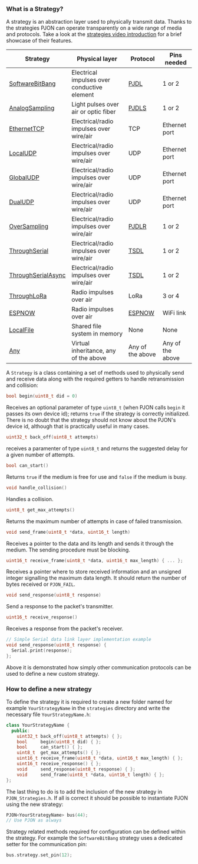 
### What is a Strategy?
A strategy is an abstraction layer used to physically transmit data. Thanks to the strategies PJON can operate transparently on a wide range of media and protocols. Take a look at the [strategies video introduction](https://www.youtube.com/watch?v=yPu45xoAHGg) for a brief showcase of their features.

| Strategy      | Physical layer | Protocol | Pins needed   |
| ------------- | -------------- | -------- | ------------- |
| [SoftwareBitBang](SoftwareBitBang) | Electrical impulses over conductive element | [PJDL](SoftwareBitBang/specification/PJDL-specification-v3.0.md) | 1 or 2 |
| [AnalogSampling](AnalogSampling)  | Light pulses over air or optic fiber | [PJDLS](AnalogSampling/specification/PJDLS-specification-v2.0.md) | 1 or 2 |
| [EthernetTCP](EthernetTCP)  | Electrical/radio impulses over wire/air | TCP | Ethernet port |
| [LocalUDP](LocalUDP)  | Electrical/radio impulses over wire/air | UDP | Ethernet port |
| [GlobalUDP](GlobalUDP)  | Electrical/radio impulses over wire/air | UDP | Ethernet port |
| [DualUDP](DualUDP)  | Electrical/radio impulses over wire/air | UDP | Ethernet port |
| [OverSampling](OverSampling)  | Electrical/radio impulses over wire/air | [PJDLR](OverSampling/specification/PJDLR-specification-v3.0.md) | 1 or 2 |
| [ThroughSerial](ThroughSerial)  | Electrical/radio impulses over wire/air | [TSDL](ThroughSerial/specification/TSDL-specification-v2.1.md) | 1 or 2 |
| [ThroughSerialAsync](ThroughSerialAsync)  | Electrical/radio impulses over wire/air | [TSDL](ThroughSerial/specification/TSDL-specification-v2.1.md) | 1 or 2 |
| [ThroughLoRa](ThroughLoRa)  | Radio impulses over air | LoRa | 3 or 4 |
| [ESPNOW](ESPNOW)  | Radio impulses over air | [ESPNOW](https://www.espressif.com/en/products/software/esp-now/overview) | WiFi link |
| [LocalFile](LocalFile)  | Shared file system in memory | None | None |
| [Any](Any)  | Virtual inheritance, any of the above | Any of the above | Any of the above |

A `Strategy` is a class containing a set of methods used to physically send and receive data along with the required getters to handle retransmission and collision:

```cpp
bool begin(uint8_t did = 0)
```
Receives an optional parameter of type `uint8_t` (when PJON calls `begin` it passes its own device id); returns `true` if the strategy is correctly initialized. There is no doubt that the strategy should not know about the PJON's device id, although that is practically useful in many cases.

```cpp
uint32_t back_off(uint8_t attempts)
```
receives a paramenter of type `uint8_t` and returns the suggested delay for a given number of attempts.

```cpp
bool can_start()
```
Returns `true` if the medium is free for use and `false` if the medium is busy.

```cpp
void handle_collision()
```
Handles a collision.

```cpp
uint8_t get_max_attempts()
```
Returns the maximum number of attempts in case of failed transmission.

```cpp
void send_frame(uint8_t *data, uint16_t length)
```
Receives a pointer to the data and its length and sends it through the medium. The sending procedure must be blocking.

```cpp
uint16_t receive_frame(uint8_t *data, uint16_t max_length) { ... };
```
Receives a pointer where to store received information and an unsigned integer signalling the maximum data length. It should return the number of bytes received or `PJON_FAIL`.

```cpp
void send_response(uint8_t response)
```
Send a response to the packet's transmitter.

```cpp
uint16_t receive_response()
```
Receives a response from the packet's receiver.

```cpp
// Simple Serial data link layer implementation example
void send_response(uint8_t response) {
  Serial.print(response);
};
```
Above it is demonstrated how simply other communication protocols can be used to define a new custom strategy.

### How to define a new strategy
To define the strategy it is required to create a new folder named for example `YourStrategyName` in the `strategies`
directory and write the necessary file `YourStrategyName.h`:

```cpp
class YourStrategyName {
  public:
    uint32_t back_off(uint8_t attempts) { };
    bool     begin(uint8_t did) { };
    bool     can_start() { };
    uint8_t  get_max_attempts() { };
    uint16_t receive_frame(uint8_t *data, uint16_t max_length) { };
    uint16_t receive_response() { };
    void     send_response(uint8_t response) { };
    void     send_frame(uint8_t *data, uint16_t length) { };
};
```

The last thing to do is to add the inclusion of the new strategy in `PJON_Strategies.h`.
If all is correct it should be possible to instantiate PJON using the new strategy:

```cpp
PJON<YourStrategyName> bus(44);
// Use PJON as always
```

Strategy related methods required for configuration can be defined within the strategy. For example the `SoftwareBitBang` strategy uses a dedicated setter for the communication pin:
```cpp
bus.strategy.set_pin(12);
```
